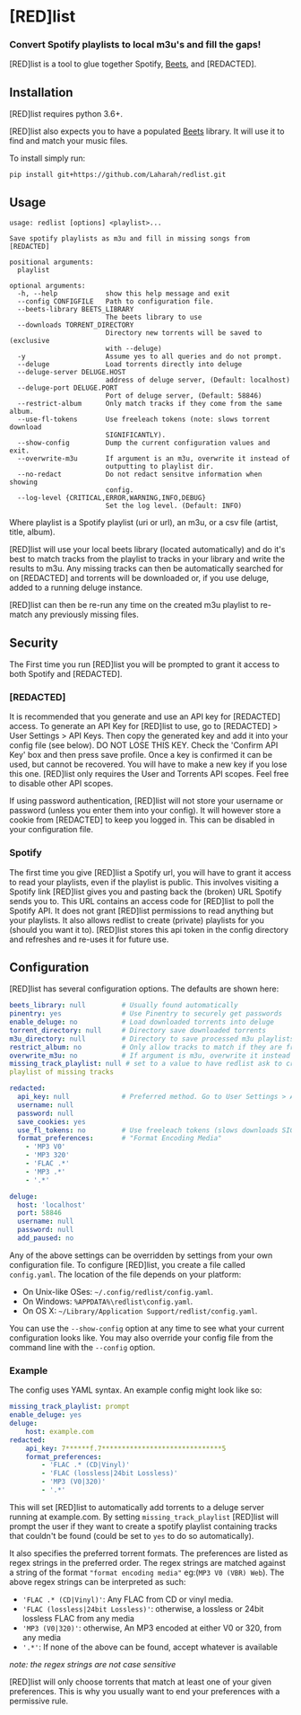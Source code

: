# [RED]list
### Convert Spotify playlists to local m3u's and fill the gaps!

[RED]list is a tool to glue together Spotify, [Beets](https://beets.io), and [REDACTED].

## Installation
[RED]list requires python 3.6+. 

[RED]list also expects you to have a populated [Beets](https://beets.io)
library. It will use it to find and match your music files.

To install simply run:

`pip install git+https://github.com/Laharah/redlist.git`

## Usage
```
usage: redlist [options] <playlist>...

Save spotify playlists as m3u and fill in missing songs from [REDACTED]

positional arguments:
  playlist

optional arguments:
  -h, --help            show this help message and exit
  --config CONFIGFILE   Path to configuration file.
  --beets-library BEETS_LIBRARY
                        The beets library to use
  --downloads TORRENT_DIRECTORY
                        Directory new torrents will be saved to (exclusive
                        with --deluge)
  -y                    Assume yes to all queries and do not prompt.
  --deluge              Load torrents directly into deluge
  --deluge-server DELUGE.HOST
                        address of deluge server, (Default: localhost)
  --deluge-port DELUGE.PORT
                        Port of deluge server, (Default: 58846)
  --restrict-album      Only match tracks if they come from the same album.
  --use-fl-tokens       Use freeleach tokens (note: slows torrent download
                        SIGNIFICANTLY).
  --show-config         Dump the current configuration values and exit.
  --overwrite-m3u       If argument is an m3u, overwrite it instead of
                        outputting to playlist dir.
  --no-redact           Do not redact sensitve information when showing
                        config.
  --log-level {CRITICAL,ERROR,WARNING,INFO,DEBUG}
                        Set the log level. (Default: INFO)
```

Where playlist is a Spotify playlist (uri or url), an m3u, or a csv file (artist, title, album). 

[RED]list will use your local beets library (located automatically) and do it's best to
match tracks from the playlist to tracks in your library and write the results to m3u. Any
missing tracks can then be automatically searched for on [REDACTED] and torrents will be
downloaded or, if you use deluge, added to a running deluge instance. 

[RED]list can then be re-run any time on the created m3u playlist to re-match any
previously missing files.


## Security

The First time you run [RED]list you will be prompted to grant it access to both Spotify
and [REDACTED].

### [REDACTED]

It is recommended that you generate and use an API key for [REDACTED] access.  To generate
an API Key for [RED]list to use, go to [REDACTED] > User Settings > API Keys. Then copy
the generated key and add it into your config file (see below). DO NOT LOSE THIS KEY.
Check the 'Confirm API Key' box and then press save profile. Once a key is confirmed it
can be used, but cannot be recovered.  You will have to make a new key if you lose this
one. [RED]list only requires the User and Torrents API scopes. Feel free to disable other
API scopes.

If using password authentication, [RED]list will not store your username or password
(unless you enter them into your config). It will however store a cookie from [REDACTED]
to keep you logged in. This can be disabled in your configuration file.

### Spotify

The first time you give [RED]list a Spotify url, you will have to grant it access to read
your playlists, even if the playlist is public. This involves visiting a Spotify link
[RED]list gives you and pasting back the (broken) URL Spotify sends you to. This URL
contains an access code for [RED]list to poll the Spotify API. It does not grant [RED]list
permissions to read anything but your playlists.  It also allows redlist to create
(private) playlists for you (should you want it to). [RED]list stores this api token in
the config directory and refreshes and re-uses it for future use.

## Configuration

[RED]list has several configuration options. The defaults are shown here:
``` yaml
beets_library: null  		# Usually found automatically
pinentry: yes  				# Use Pinentry to securely get passwords
enable_deluge: no 			# Load downloaded torrents into deluge
torrent_directory: null 	# Directory save downloaded torrents
m3u_directory: null 		# Directory to save processed m3u playlists
restrict_album: no 			# Only allow tracks to match if they are from the same album
overwrite_m3u: no 			# If argument is m3u, overwrite it instead of saving to m3u_dir
missing_track_playlist: null # set to a value to have redlist ask to create a spotify
playlist of missing tracks

redacted:
  api_key: null 			# Preferred method. Go to User Settings > API Keys and confirm a new key.
  username: null
  password: null
  save_cookies: yes
  use_fl_tokens: no  		# Use freeleach tokens (slows downloads SIGNIFICANTLY)
  format_preferences:  		# "Format Encoding Media"
    - 'MP3 V0'
    - 'MP3 320'
    - 'FLAC .*'
    - 'MP3 .*'
    - '.*'

deluge:
  host: 'localhost'
  port: 58846
  username: null
  password: null
  add_paused: no
```

Any of the above settings can be overridden by settings from your own configuration file.
To configure [RED]list, you create a file called `config.yaml`. The location of the file
depends on your platform:

* On Unix-like OSes: `~/.config/redlist/config.yaml`.
* On Windows: `%APPDATA%\redlist\config.yaml`.
* On OS X: `~/Library/Application Support/redlist/config.yaml`.

You can use the `--show-config` option at any time to see what your current
configuration looks like. You may also override your config file from the
command line with the `--config` option.

### Example
The config uses YAML syntax. An example config might look like so:
``` yaml
missing_track_playlist: prompt
enable_deluge: yes
deluge:
    host: example.com
redacted:
    api_key: 7******f.7******************************5
    format_preferences:
        - 'FLAC .* (CD|Vinyl)'
        - 'FLAC (lossless|24bit Lossless)'
        - 'MP3 (V0|320)'
        - '.*'
```

This will set [RED]list to automatically add torrents to a deluge server running at
example.com. By setting `missing_track_playlist` [RED]list will prompt the user if they
want to create a spotify playlist containing tracks that couldn't be found (could be set
to `yes` to do so automatically). 

It also specifies the preferred torrent formats. The preferences are listed as regex
strings in the preferred order. The regex strings are matched against a string of the
format `"format encoding media"` eg:(`MP3 V0 (VBR) Web`).  The above regex strings can be
interpreted as such:

- `'FLAC .* (CD|Vinyl)'`: Any FLAC from CD or vinyl media.
- `'FLAC (lossless|24bit Lossless)'`: otherwise, a lossless or 24bit lossless FLAC from any media
- `'MP3 (V0|320)'`: otherwise, An MP3 encoded at either V0 or 320, from any media
- `'.*'`: If none of the above can be found, accept whatever is available

*note: the regex strings are not case sensitive*

[RED]list will only choose torrents that match at least one of your given preferences.
This is why you usually want to end your preferences with a permissive rule.


